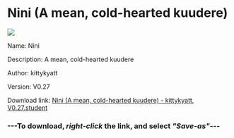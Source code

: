 # Nini (A mean, cold-hearted kuudere)

<img src = "https://raw.githubusercontent.com/Arbiter1223/Koukou-Gurashi-Custom-Students/master/Students/Files/Nini%20(A%20mean%2C%20cold-hearted%20kuudere).png">

Name: Nini

Description: A mean, cold-hearted kuudere

Author: kittykyatt

Version: V0.27

Download link: <a href="https://raw.githubusercontent.com/Arbiter1223/Koukou-Gurashi-Custom-Students/master/Students/Files/Nini%20(A%20mean%2C%20cold-hearted%20kuudere)%20-%20kittykyatt%2C%20V0.27.student">Nini (A mean, cold-hearted kuudere) - kittykyatt, V0.27.student</a>

### ---**To download, _right-click_ the link, and select _"Save-as"_**---


